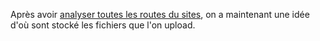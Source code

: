 
Après avoir [analyser toutes les routes du sites](Decouvertes_du_contenu]), on a maintenant une idée d'où sont stocké les fichiers que l'on upload.

## 